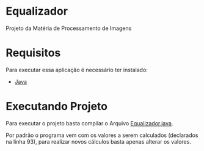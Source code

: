 # Equalizador
Projeto da Matéria de Processamento de Imagens

# Requisitos

Para executar essa aplicação é necessário ter instalado:
- [Java](https://www.java.com/pt-BR/) 

# Executando Projeto
Para executar o projeto basta compilar o Arquivo [Equalizador.java](https://github.com/FabioCassimiro/Equalizador/blob/main/Equalizador.java).

Por padrão o programa vem com os valores a serem calculados (declarados na linha 93), para realizar novos cálculos basta apenas alterar os valores. 
